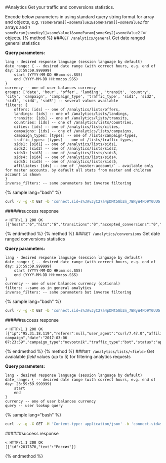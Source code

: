 #Analytics
Get your traffic and conversions statistics. 

Encode below parameters in using standard query string format for array and objects, e.g. `?someParam[]=someValue1&someParam[]=someValue2` for arrays and `?someParam[someKey1]=someValue1&someParam[someKey2]=someValue2` for objects.
{% method %}
###`GET /analytics/general`
Get date ranged general statistics

**Query parameters:**

```
lang - desired response language (session language by default)
date_range: { -- desired date range (with correct hours, e.g. end of day: 23:59:59.999999)
    start (YYYY-MM-DD HH:mm:ss.SSS)
    end (YYYY-MM-DD HH:mm:ss.SSS)
}
currency -- one of user balances currency
groups: ['date', 'hour', 'offer', 'landing', 'transit', 'country', 'city', 'campaign', 'campaign_type', 'traffic_type', 'sid1', 'sid2', 'sid3', 'sid4', 'sid5'] -- several values available
filters: {
    offers: [ids] -- one of /analytics/lists/offers,
    landings: [ids] -- one of /analytics/lists/landings, 
    transits: [ids] -- one of /analytics/lists/transits, 
    countries: [ids] -- one of /analytics/lists/countries,
    cities: [ids] -- one of /analytics/lists/cities, 
    campaigns: [ids] -- one of /analytics/lists/campaigns, 
    campaign_types: [types] -- one of /lists/campaign-types,
    traffic_types: [types] -- one of /lists/traffic-types, 
    sids1: [sid1] -- one of /analytics/lists/sids1, 
    sids2: [sid2] -- one of /analytics/lists/sids2, 
    sids3: [sid3] -- one of /analytics/lists/sids3, 
    sids4: [sid4] -- one of /analytics/lists/sids4, 
    sids5: [sid5] -- one of /analytics/lists/sids5,
    affiliates: [ids] -- one of `/master-account/` . available only for master accounts. by default all stats from master and children account is shown
}
inverse_filters: -- same parameters but inverse filtering
```

{% sample lang="bash" %}
```bash
curl -v -g -X GET -b 'connect.sid=s%3AvJyC27a4pDMt58b2m_7BNyW4FD9Y0UUG.gbDlAoNjiOA8jmBHC68FCWzoLtYA0Cw9xVRuzErQXAA' http://dashboard.everad.com/v2/analytics/general?lang=ru&currency=rub&date_range[start]=2017-01-01&date_range[end]=2017-02-23%2023:59:59.99999&groups[]=offer&filters[landings][]=5
```
######success response
```
< HTTP/1.1 200 OK
[{"hosts":"6","hits":"6","transitions":"0","accepted_conversions":"0","pending_conversions":"2","declined_conversions":"0","total_conversions":"2","invalid_conversions":"0","accepted_income":"0","pending_income":"200.00","declined_income":"0","offer":"beer"}]
```
{% endmethod %}
{% method %}
###`GET /analytics/conversions`
Get date ranged conversions statistics

**Query parameters:**

```
lang - desired response language (session language by default)
date_range: { -- desired date range (with correct hours, e.g. end of day: 23:59:59.999999)
    start (YYYY-MM-DD HH:mm:ss.SSS)
    end (YYYY-MM-DD HH:mm:ss.SSS)
}
currency -- one of user balances currency (optional)
filters: --same as in general analytics
inverse_filters: -- same parameters but inverse filtering

```

{% sample lang="bash" %}
```bash
curl -v -g -X GET -b 'connect.sid=s%3AvJyC27a4pDMt58b2m_7BNyW4FD9Y0UUG.gbDlAoNjiOA8jmBHC68FCWzoLtYA0Cw9xVRuzErQXAA' http://dashboard.everad.com/v2/analytics/conversions?lang=ru&currency=rub&date_range[start]=2017-01-01&date_range[end]=2017-02-23%2023:59:59.99999
```
######success response
```
< HTTP/1.1 200 OK
[{"ip":"95.31.18.119","referer":null,"user_agent":"curl/7.47.0","affiliate":"child1@example.com","campaign":"beer campaign","date":"2017-03-06 07:23:59","campaign_type":"novostnik","traffic_type":"bot","status":"approved","currency":"rub","payout":"100.00","id":5,"bonus":"900.00","sid1":null,"sid2":null,"sid3":null,"sid4":null,"sid5":null,"offer":"beer","landing":"landing1","transit":null,"country":"Россия","city":"Москва"}]
```
{% endmethod %}
{% method %}
###`GET /analytics/lists/<field>`
Get avaialable *field* values (up to 5) for filtering analytics requests

**Query parameters:**

```
lang - desired response language (session language by default)
date_range: { -- desired date range (with correct hours, e.g. end of day: 23:59:59.999999)
    start
    end
}
currency -- one of user balances currency
query -- user lookup query
```

{% sample lang="bash" %}
```bash
curl -v -g -X GET -H 'Content-type: application/json' -b 'connect.sid=s%3AGgkhSULlAbbYwHhCXkOH3CN35FKgQtSo.cPt18fvgg94A2G4Vo%2FmE%2Ff3d%2F%2BF8d8ifqBjjAWkUn9o' http://localhost:4001/v2/analytics/lists/countries?query=po&currency=rub&date_range[end]=2017-02-23%2023:59:59.99999
```
######success response
```
< HTTP/1.1 200 OK
[{"id":2017370,"text":"Россия"}]
```
{% endmethod %}